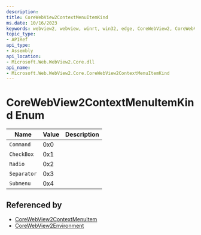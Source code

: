 ```yaml
---
description: 
title: CoreWebView2ContextMenuItemKind
ms.date: 10/16/2023
keywords: webview2, webview, winrt, win32, edge, CoreWebView2, CoreWebView2Controller, browser control, edge html, CoreWebView2ContextMenuItemKind
topic_type:
- APIRef
api_type:
- Assembly
api_location:
- Microsoft.Web.WebView2.Core.dll
api_name:
- Microsoft.Web.WebView2.Core.CoreWebView2ContextMenuItemKind
---
```


# CoreWebView2ContextMenuItemKind Enum

| Name |  Value | Description |
|--|--|--|
|`Command` | 0x0  |  |
|`CheckBox` | 0x1  |  |
|`Radio` | 0x2  |  |
|`Separator` | 0x3  |  |
|`Submenu` | 0x4  |  |


## Referenced by

- [CoreWebView2ContextMenuItem](corewebview2contextmenuitem.md)
- [CoreWebView2Environment](corewebview2environment.md)
